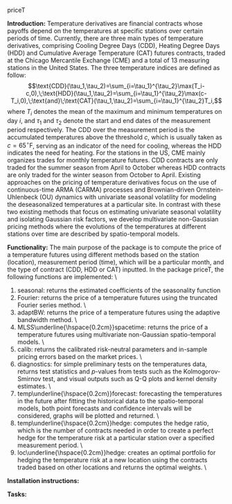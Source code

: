 priceT

**Introduction:**
Temperature derivatives are financial contracts whose payoffs depend on the temperatures at specific stations over certain periods of time. Currently, there are three main types of temperature derivatives, comprising Cooling Degree Days (CDD), Heating Degree Days (HDD) and Cumulative Average Temperature (CAT) futures contracts, traded at the Chicago Mercantile Exchange (CME) and a total of $13$ measuring stations in the United States. The three temperature indices are defined as follow: 
$$\text{CDD}(\tau_1,\tau_2)=\sum_{i=\tau_1}^{\tau_2}\max(T_i-c,0),\;\text{HDD}(\tau_1,\tau_2)=\sum_{i=\tau_1}^{\tau_2}\max(c-T_i,0),\;\text{and}\;\text{CAT}(\tau_1,\tau_2)=\sum_{i=\tau_1}^{\tau_2}T_i,$$
where $T_i$ denotes the mean of the maximum and minimum temperatures on day $i$, and $\tau_1$ and $\tau_2$ denote the start and end dates of the measurement period respectively. The CDD over the measurement period is the accumulated temperatures above the threshold $c$, which is usually taken as $c=65^{\circ}\text{F}$, serving as an indicator of the need for cooling, whereas the HDD indicates the need for heating. For the stations in the US, CME mainly organizes trades for monthly temperature futures. CDD contracts are only traded for the summer season from April to October whereas HDD contracts are only traded for the winter season from October to April. Existing approaches on the pricing of temperature derivatives focus on the use of continuous-time ARMA (CARMA) processes and Brownian-driven Ornstein-Uhlenbeck (OU) dynamics with univariate seasonal volatility for modeling the deseasonalized temperatures at a particular site. In contrast with these two existing methods that focus on estimating univariate seasonal volatility and isolating Gaussian risk factors, we develop multivariate non-Gaussian pricing methods where the evolutions of the temperatures at different stations over time are described by spatio-temporal models.

**Functionality:**
The main purpose of the package is to compute the price of a temperature futures using different methods based on the station (location), measurement period (time), which will be a particular month, and the type of contract (CDD, HDD or CAT) inputted. In the package priceT, the following functions are implemented: \\
1. seasonal: returns the estimated coefficients of the seasonality function
2. Fourier: returns the price of a temperature futures using the truncated Fourier series method. \\
3. adaptBW: returns the price of a temperature futures using the adaptive bandwidth method. \\
4. MLSS\underline{\hspace{0.2cm}}spacetime: returns the price of a temperature futures using multivariate non-Gaussian spatio-temporal models. \\
5. calib: returns the calibrated risk-neutral parameters and in-sample pricing errors based on the market prices. \\
6. diagnostics: for simple preliminary tests on the temperatures data, returns test statistics and $p$-values from tests such as the Kolmogorov-Smirnov test, and visual outputs such as Q-Q plots and kernel density estimates. \\
7. temp\underline{\hspace{0.2cm}}forecast: forecasting the temperatures in the future after fitting the historical data to the spatio-temporal models, both point forecasts and confidence intervals will be considered, graphs will be plotted and returned. \\
8. temp\underline{\hspace{0.2cm}}hedge: computes the hedge ratio, which is the number of contracts needed in order to create a perfect hedge for the temperature risk at a particular station over a specified measurement period. \\
9. loc\underline{\hspace{0.2cm}}hedge: creates an optimal portfolio for hedging the temperature risk at a new location using the contracts traded based on other locations and returns the optimal weights. \\


**Installation instructions:**



**Tasks:**

